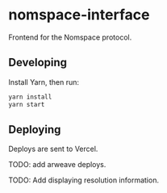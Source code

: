# nomspace-interface

Frontend for the Nomspace protocol.

## Developing

Install Yarn, then run:

```bash
yarn install
yarn start
```

## Deploying

Deploys are sent to Vercel.

TODO: add arweave deploys.

TODO: Add displaying resolution information.